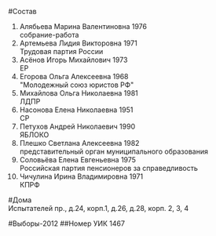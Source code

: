 #Состав
1. Алябьева Марина Валентиновна 1976   
    собрание-работа
2. Артемьева Лидия Викторовна 1971   
    Трудовая партия России
3. Асёнов Игорь Михайлович 1973   
    ЕР
4. Егорова Ольга Алексеевна 1968   
    "Молодежный союз юристов РФ"
5. Михайлова Ольга Николаевна 1981   
    ЛДПР
6. Насонова Елена Николаевна 1951   
    СР
7. Петухов Андрей Николаевич 1990   
    ЯБЛОКО
8. Плешко Светлана Алексеевна 1982   
    представительный орган муниципального образования
9. Соловьёва Елена Евгеньевна 1975   
    Российская партия пенсионеров за справедливость
10. Чичулина Ирина Владимировна 1971   
    КПРФ

#Дома  
Испытателей пр., д.24, корп.1, д.26, д.28, корп. 2, 3, 4

#Выборы-2012
##Номер УИК
1467
